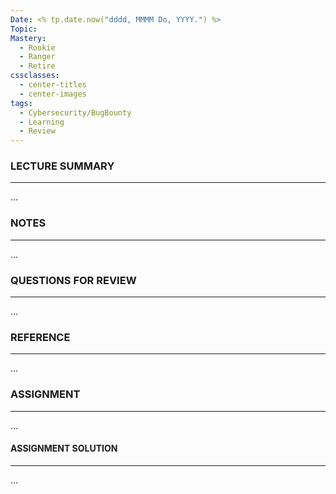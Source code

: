 ```yaml
---
Date: <% tp.date.now("dddd, MMMM Do, YYYY.") %>
Topic: 
Mastery:
  - Rookie
  - Ranger
  - Retire
cssclasses:
  - center-titles
  - center-images
tags:
  - Cybersecurity/BugBounty
  - Learning
  - Review
---
```

### LECTURE SUMMARY
***
...

### NOTES
***
...
 
### QUESTIONS FOR REVIEW
***
...

### REFERENCE
***
...

### ASSIGNMENT
***
...

#### ASSIGNMENT SOLUTION
***
...
